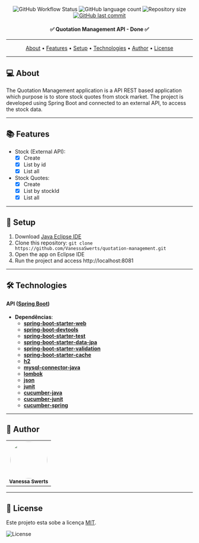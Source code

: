 <p align="center">
  <img alt="GitHub Workflow Status" src="https://img.shields.io/github/workflow/status/vanessaswerts/quotation-management/quotationTests">
	
  <img alt="GitHub language count" src="https://img.shields.io/github/languages/count/vanessaswerts/quotation-management">

  <img alt="Repository size" src="https://img.shields.io/github/repo-size/vanessaswerts/quotation-management">
  
  <a href="https://github.com/vanessaswerts/quotation-management/commits/master">
    <img alt="GitHub last commit" src="https://img.shields.io/github/last-commit/vanessaswerts/quotation-management">
  </a>
</p>

<h4 align="center"> 
	✅ Quotation Management API - Done ✅
</h4>

---

<p align="center">
 <a href="#-about">About</a> •
 <a href="#-features">Features</a> • 
 <a href="#-setup">Setup</a> • 
 <a href="#-technologies">Technologies</a> • 
 <a href="#-author">Author</a> • 
 <a href="#user-content--license">License</a>
</p>

---

## 💻 About 

 The Quotation Management application is a API REST based application which purpose is to store stock quotes from stock market. The project is developed using Spring Boot and connected to an external API, to access the stock data.
 
---

## 📚 Features
	
  - Stock (External API):
	  - [x] Create 
	  - [x] List by id
	  - [x] List all
	    
  - Stock Quotes:
	  - [x] Create 
	  - [x] List by stockId
	  - [x] List all

---

## 🚀 Setup

1. Download [Java Eclipse IDE](https://www.eclipse.org/downloads/)
2. Clone this repository: ``git clone https://github.com/VanessaSwerts/quotation-management.git``
3. Open the app on Eclipse IDE
5. Run the project and access http://localhost:8081

---

## 🛠 Technologies

#### **API**  ([Spring Boot](https://spring.io/projects/spring-boot))

- **Dependências**:
  -   **[spring-boot-starter-web](https://mvnrepository.com/artifact/org.springframework.boot/spring-boot-starter-web)**
  -   **[spring-boot-devtools](https://mvnrepository.com/artifact/org.springframework.boot/spring-boot-devtools)**
  -   **[spring-boot-starter-test](https://mvnrepository.com/artifact/org.springframework.boot/spring-boot-starter-test)**
  -   **[spring-boot-starter-data-jpa](https://mvnrepository.com/artifact/org.springframework.boot/spring-boot-starter-data-jpa)**
  -   **[spring-boot-starter-validation](https://mvnrepository.com/artifact/org.springframework.boot/spring-boot-starter-validation)**
  -   **[spring-boot-starter-cache](https://mvnrepository.com/artifact/org.springframework.boot/spring-boot-starter-cache)**
  -   **[h2](https://mvnrepository.com/artifact/com.h2database/h2)**
  -   **[mysql-connector-java](https://mvnrepository.com/artifact/mysql/mysql-connector-java)**
  -   **[lombok](https://mvnrepository.com/artifact/org.projectlombok/lombok)**
  -   **[json](https://mvnrepository.com/artifact/org.json/json)**
  -   **[junit](https://mvnrepository.com/artifact/org.junit.jupiter/junit-jupiter-api)**
  -   **[cucumber-java](https://mvnrepository.com/artifact/io.cucumber/cucumber-java)**
  -   **[cucumber-junit](https://mvnrepository.com/artifact/io.cucumber/cucumber-junit)**
  -   **[cucumber-spring](https://mvnrepository.com/artifact/io.cucumber/cucumber-spring)**

---

## 🦸 Author

<table>
  <tr>   
    <td align="center"><a href="https://github.com/vanessaSwerts/"><img style="border-radius: 50%;" src="https://avatars2.githubusercontent.com/u/57146734?v=4" width="100px;" alt=""/><br /><sub><b>Vanessa Swerts</b></sub></a></td>  
  </tr>
</table>

---

## 📝 License

Este projeto esta sobe a licença [MIT](./LICENSE).

   <img alt="License" src="https://img.shields.io/badge/license-MIT-brightgreen">  

